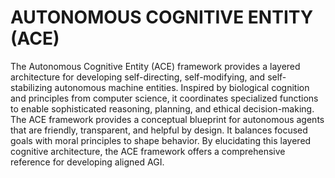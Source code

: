 # AUTONOMOUS COGNITIVE ENTITY (ACE)
The Autonomous Cognitive Entity (ACE) framework provides a layered architecture for developing
self-directing, self-modifying, and self-stabilizing autonomous machine entities.
Inspired by biological cognition and principles from computer science, it coordinates specialized functions to enable sophisticated reasoning, planning, and ethical decision-making.
The ACE framework provides a conceptual blueprint for autonomous agents that are friendly, transparent, and helpful by design.
It balances focused goals with moral principles to shape behavior.
By elucidating this layered cognitive architecture, the ACE framework offers a comprehensive reference for developing aligned AGI.